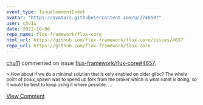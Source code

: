 ```yaml
---
event_type: IssueCommentEvent
avatar: "https://avatars.githubusercontent.com/u/274859?"
user: chu11
date: 2022-10-06
repo_name: flux-framework/flux-core
html_url: https://github.com/flux-framework/flux-core/issues/4657
repo_url: https://github.com/flux-framework/flux-core
---
```


<a href='https://github.com/chu11' target='_blank'>chu11</a> commented on issue <a href='https://github.com/flux-framework/flux-core/issues/4657' target='_blank'>flux-framework/flux-core#4657</a>.

<small>> How about if we do a minimal solution that is only enabled on older glibc? The whole point of posix_spawn was to speed up fork from the broker which is what runat is doing, so it would be best to keep using it where possible....</small>

<a href='https://github.com/flux-framework/flux-core/issues/4657' target='_blank'>View Comment</a>